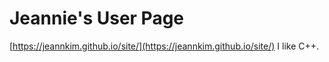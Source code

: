 # Jeannie's User Page
[https://jeannkim.github.io/site/](https://jeannkim.github.io/site/)
I like C++.
